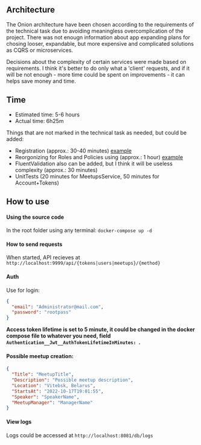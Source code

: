 ## Architecture
The Onion architecture have been chosen according to the requirements of the technical task due to avoiding meaningless overcomplication of the project.
There was not enougn information about app expanding plans for chosing looser, expandable, but more expensive and complicated solutions as CQRS or microservices.

Decisions about the complexity of certain services were made based on requirements. I think it's better to do only what a 'client' requests, and if it will be not enough - more time could be spent on improvements - it can helps save money and time.

## Time
- Estimated time: 5-6 hours
- Actual time: 6h25m

Things that are not marked in the technical task as needed, but could be added:
- Registration (approx.: 30-40 minutes) [example](https://github.com/the-17th-fox/vehicle-information-system/blob/e7a96ef55c8f0d62d1a1fdfe3bde4ea94f9532da/src/AccountsService/Services/AccountsSvc.cs#L85)
- Reorgonizing for Roles and Policies using (approx.: 1 hour) [example](https://github.com/the-17th-fox/CSARN-Microservice/blob/b134a646b6a25e6ddc3d1291c62b007220870b50/src/CSARN.AccountsMicroservice/Web/Extensions/ServicesCollectionExtension.cs#L21)
- FluentValidation also can be added, but I think it will be useless complexity (approx.: 30 minutes)
- UnitTests (20 minutes for MeetupsService, 50 minutes for Account+Tokens)

## How to use
#### Using the source code
In the root folder using any terminal: ```docker-compose up -d```

#### How to send requests
When started, API recieves at ```http://localhost:9999/api/{tokens|users|meetups}/{method}```

#### Auth
Use for login:
```json
{
  "email": "Administrator@mail.com",
  "password": "rootpass"
}
```
**Access token lifetime is set to 5 minute, it could be changed in the docker compose file to whatever you need, field ```Authentication__Jwt__AuthTokenLifetimeInMinutes: ```.**

#### Possible meetup creation:
```json
{
  "Title": "MeetupTitle",
  "Description": "Possible meetup description",
  "Location": "Vitebsk, Belarus",
  "StartsAt": "2022-10-17T19:01:55",
  "Speaker": "SpeakerName",
  "MeetupManager": "ManagerName"
}
```

#### View logs
Logs could be accessed at ```http://localhost:8081/db/logs```

